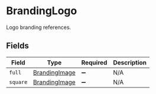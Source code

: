 # BrandingLogo

Logo branding references.


## Fields

| Field                                                 | Type                                                  | Required                                              | Description                                           |
| ----------------------------------------------------- | ----------------------------------------------------- | ----------------------------------------------------- | ----------------------------------------------------- |
| `full`                                                | [BrandingImage](../../models/shared/brandingimage.md) | :heavy_minus_sign:                                    | N/A                                                   |
| `square`                                              | [BrandingImage](../../models/shared/brandingimage.md) | :heavy_minus_sign:                                    | N/A                                                   |
